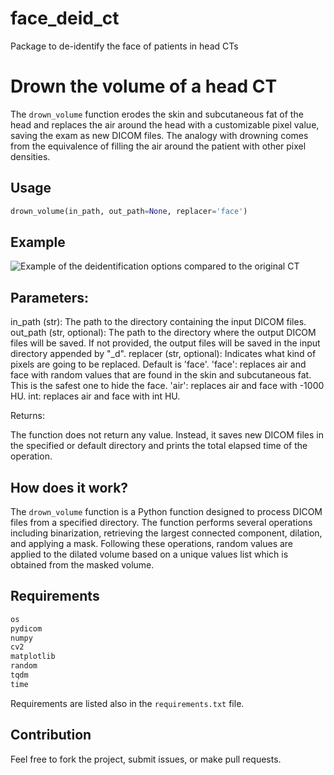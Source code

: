 # face_deid_ct
Package to de-identify the face of patients in head CTs


# Drown the volume of a head CT

The `drown_volume` function erodes the skin and subcutaneous fat of the head and replaces the air around the head with a customizable pixel value, saving the exam as new DICOM files. The analogy with drowning comes from the equivalence of filling the air around the patient with other pixel densities.

## Usage

```python
drown_volume(in_path, out_path=None, replacer='face')
```

## Example

![Example of the deidentification options compared to the original CT](https://github.com/kitamura-felipe/face_deid_ct/blob/main/face_deid_ct.jpg?raw=true)

## Parameters:

in_path (str): The path to the directory containing the input DICOM files.
out_path (str, optional): The path to the directory where the output DICOM files will be saved. If not provided, the output files will be saved in the input directory appended by "_d".
replacer (str, optional): Indicates what kind of pixels are going to be replaced. Default is 'face'.
'face': replaces air and face with random values that are found in the skin and subcutaneous fat. This is the safest one to hide the face.
'air': replaces air and face with -1000 HU.
int: replaces air and face with int HU.

Returns:

The function does not return any value. Instead, it saves new DICOM files in the specified or default directory and prints the total elapsed time of the operation.

## How does it work?

The `drown_volume` function is a Python function designed to process DICOM files from a specified directory. The function performs several operations including binarization, retrieving the largest connected component, dilation, and applying a mask. Following these operations, random values are applied to the dilated volume based on a unique values list which is obtained from the masked volume.

## Requirements
```python
os
pydicom
numpy
cv2
matplotlib
random
tqdm
time
```

Requirements are listed also in the `requirements.txt` file.

## Contribution
Feel free to fork the project, submit issues, or make pull requests.


